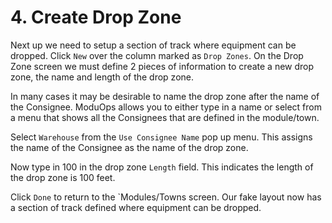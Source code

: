 # 4. Create Drop Zone

Next up we need to setup a section of track where equipment can be dropped. Click `New` over the column marked as `Drop Zones`. On the Drop Zone screen we must define 2 pieces of information to create a new drop zone, the name and length of the drop zone.

In many cases it may be desirable to name the drop zone after the name of the Consignee. ModuOps allows you to either type in a name or select from a menu that shows all the Consignees that are defined in the module/town.

Select `Warehouse` from the `Use Consignee Name` pop up menu. This assigns the name of the Consignee as the name of the drop zone.

Now type in 100 in the drop zone `Length` field. This indicates the length of the drop zone is 100 feet.

Click `Done` to return to the `Modules/Towns screen. Our fake layout now has a section of track defined where equipment can be dropped.
